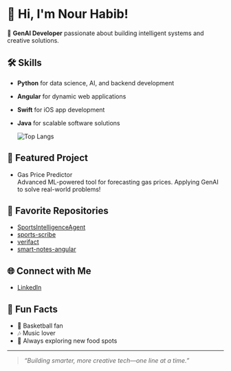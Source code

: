 # 👋 Hi, I'm Nour Habib!

🚀 **GenAI Developer** passionate about building intelligent systems and creative solutions.

## 🛠️ Skills
- **Python** for data science, AI, and backend development
- **Angular** for dynamic web applications
- **Swift** for iOS app development
- **Java** for scalable software solutions

  ![Top Langs](https://github-readme-stats.vercel.app/api/top-langs/?username=nour-habib&hide_progress=false)

## 🧠 Featured Project
- Gas Price Predictor  
  Advanced ML-powered tool for forecasting gas prices. Applying GenAI to solve real-world problems!

## 🌟 Favorite Repositories
- [SportsIntelligenceAgent](https://github.com/nour-habib/SportsIntelligenceAgent)
- [sports-scribe](https://github.com/nour-habib/sports-scribe)
- [verifact](https://github.com/nour-habib/verifact)
- [smart-notes-angular](https://github.com/nour-habib/smart-notes-angular)

## 🌐 Connect with Me
- [LinkedIn](https://www.linkedin.com/in/nourhabib23/)

## 🎵 Fun Facts
- 🏀 Basketball fan
- 🎶 Music lover
- 🍜 Always exploring new food spots


---

> *“Building smarter, more creative tech—one line at a time.”*

<!-- Let's connect and collaborate on GenAI, sports analytics, or any cool project! -->


